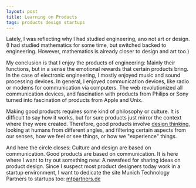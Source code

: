 ```yaml
---
layout: post
title: Learning on Products
tags: products design startups
---
```

Lately, I was reflecting why I had studied engineering, ano not art or design. (I had studied mathematics for some time, but switched backed to engineering. However, mathematics is already closer to design and art too.)

My conclusion is that I enjoy the products of engineering: Mainly their functions, but in a sense the emotional rewards that certain products bring. In the case of electronic engineering, I mostly enjoyed music and sound processing devices. In general, I enjoyed communication devices, like radio or modems for communication via computers. The web revolutionized all communication devices, and fascination with products from Philips or Sony turned into fascination of products from Apple and Unix.

Making good products requires some kind of philosophy or culture. It is difficult to say how it works, but for sure products just mirror the context where they were created. Therefore, good products involve [design thinking](http://en.wikipedia.org/wiki/Design_thinking), looking at humans from different angles, and filtering certain aspects from our senses, how we feel or see things, or how we "experience" things.

And here the circle closes: Culture and design are based on communication. Good products are based on communication. It is here where I want to try out something new: A newsfeed for sharing ideas on product design. Since I suspect most product designers today work in a startup environment, I want to dedicate the site Munich Technology Partners to startups too: [mtpartners.de](http://mtpartners.de)
